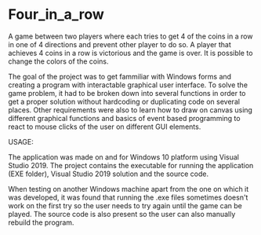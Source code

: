 # Four_in_a_row

A game between two players where each tries to get 4 of the coins in a row in one of 4 directions and prevent other player to do so. A player that achieves 4 coins in a row is victorious and the game is over. It is possible to change the colors of the coins.


The goal of the project was to get fammiliar with Windows forms and creating a program with interactable graphical user interface. To solve the game problem, it had to be broken down into several functions in order to get a proper solution without hardcoding or duplicating code on several places. Other requirements were also to learn how to draw on canvas using different graphical functions and basics of event based programming to react to mouse clicks of the user on different GUI elements.


USAGE:

The application was made on and for Windows 10 platform using Visual Studio 2019. The project contains the executable for running the application (EXE folder), Visual Studio 2019 solution and the source code. 

When testing on another Windows machine apart from the one on which it was developed, it was found that running the .exe files sometimes doesn't work on the first try so the user needs to try again until the game can be played. The source code is also present so the user can also manually rebuild the program.
